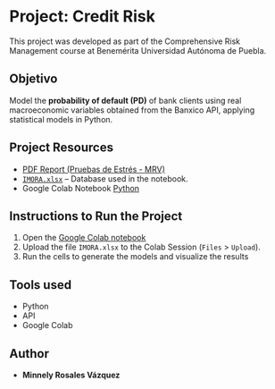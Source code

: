 # Project: Credit Risk

This project was developed as part of the Comprehensive Risk Management course at Benemérita Universidad Autónoma de Puebla.

## Objetivo

Model the **probability of default (PD)** of bank clients using real macroeconomic variables obtained from the Banxico API, applying statistical models in Python.

## Project Resources

-  [PDF Report (Pruebas de Estrés - MRV)](./Pruebas_de_Estres_MRV.pdf)
-  [`IMORA.xlsx`](./IMORA.xlsx) – Database used in the notebook.
-  Google Colab Notebook [Python](https://colab.research.google.com/drive/1e-Ae89NbuEN_fPJno1GoRwC4LEJrYlUU?usp=sharing)

## Instructions to Run the Project

1. Open the [Google Colab notebook](https://colab.research.google.com/drive/1e-Ae89NbuEN_fPJno1GoRwC4LEJrYlUU?usp=sharing)
2. Upload the file `IMORA.xlsx` to the Colab Session (`Files` > `Upload`).
3. Run the cells to generate the models and visualize the results
  
## Tools used

- Python 
- API
- Google Colab

## Author

- **Minnely Rosales Vázquez**
